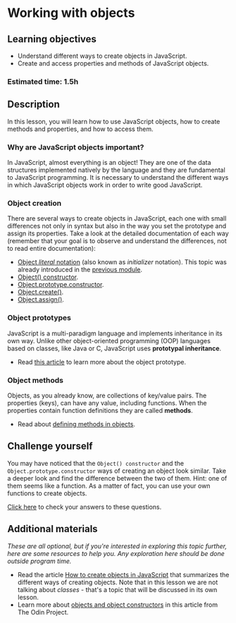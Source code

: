 # Working with objects

## Learning objectives
- Understand different ways to create objects in JavaScript.
- Create and access properties and methods of JavaScript objects.

### Estimated time: 1.5h

## Description

In this lesson, you will learn how to use JavaScript objects, how to create methods and properties, and how to access them.

### Why are JavaScript objects important?

In JavaScript, almost everything is an object! They are one of the data structures implemented natively by the language and they are fundamental to JavaScript programming. It is necessary to understand the different ways in which JavaScript objects work in order to write good JavaScript.

### Object creation

There are several ways to create objects in JavaScript, each one with small differences not only in syntax but also in the way you set the prototype and assign its properties. Take a look at the detailed documentation of each way (remember that your goal is to observe and understand the differences, not to read entire documentation):

- [Object *literal* notation](https://developer.mozilla.org/en-US/docs/Web/JavaScript/Reference/Operators/Object_initializer) (also known as *initializer* notation). This topic was already introduced in the [previous module](https://github.com/microverseinc/curriculum-html-css/blob/main/introduction_to_js_objects.md). 
- [Object() constructor](https://developer.mozilla.org/en-US/docs/Web/JavaScript/Reference/Global_Objects/Object/Object).
- [Object.prototype.constructor](https://developer.mozilla.org/en-US/docs/Web/JavaScript/Reference/Global_Objects/Object/constructor).
- [Object.create()](https://developer.mozilla.org/en-US/docs/Web/JavaScript/Reference/Global_Objects/Object/create).
- [Object.assign()](https://developer.mozilla.org/en-US/docs/Web/JavaScript/Reference/Global_Objects/Object/assign).

### Object prototypes

JavaScript is a multi-paradigm language and implements inheritance in its own way. Unlike other object-oriented programming (OOP) languages based on classes, like Java or C,  JavaScript uses **prototypal inheritance**.
 - Read [this article](https://developer.mozilla.org/en-US/docs/Learn/JavaScript/Objects/Object_prototypes) to learn more about the object prototype.

### Object methods

Objects, as you already know, are collections of key/value pairs. The properties (keys), can have any value, including functions. When the properties contain function definitions they are called **methods**.
- Read about [defining methods in objects](https://developer.mozilla.org/en-US/docs/Web/JavaScript/Guide/Working_with_Objects#defining_methods).

## Challenge yourself

You may have noticed that the `Object() constructor` and the `Object.prototype.constructor` ways of creating an object look similar. Take a deeper look and find the difference between the two of them. Hint: one of them seems like a function. As a matter of fact, you can use your own functions to create objects.

[Click here](lesson_js_objects_challenge.md) to check your answers to these questions.

## Additional materials
*These are all optional, but if you're interested in exploring this topic further, here are some resources to help you. Any exploration here should be done outside program time.*
- Read the article [How to create objects in JavaScript](https://www.freecodecamp.org/news/a-complete-guide-to-creating-objects-in-javascript-b0e2450655e8/) that summarizes the different ways of creating objects. Note that in this lesson we are not talking about *classes* - that's a topic that will be discussed in its own lesson.
- Learn more about [objects and object constructors](https://www.theodinproject.com/paths/full-stack-ruby-on-rails/courses/javascript/lessons/objects-and-object-constructors) in this article from The Odin Project.
